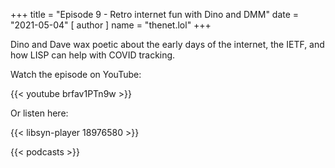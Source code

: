 +++
title = "Episode 9 - Retro internet fun with Dino and DMM" 
date = "2021-05-04"
[ author ]
  name = "thenet.lol"
+++

Dino and Dave wax poetic about the early days of the internet, the IETF, and how LISP can help with COVID tracking.

Watch the episode on YouTube:

{{< youtube brfav1PTn9w >}}

Or listen here:

{{< libsyn-player 18976580 >}}

{{< podcasts >}}
